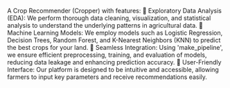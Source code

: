 A Crop Recommender (Cropper) with features:
🌾 Exploratory Data Analysis (EDA): We perform thorough data cleaning, visualization, and statistical analysis to understand the underlying patterns in agricultural data.
🌾 Machine Learning Models: We employ models such as Logistic Regression, Decision Trees, Random Forest, and K-Nearest Neighbors (KNN) to predict the best crops for your land.
🌾 Seamless Integration: Using 'make_pipeline', we ensure efficient preprocessing, training, and evaluation of models, reducing data leakage and enhancing prediction accuracy.
🌾 User-Friendly Interface: Our platform is designed to be intuitive and accessible, allowing farmers to input key parameters and receive recommendations easily.
